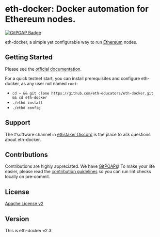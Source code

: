 # eth-docker: Docker automation for Ethereum nodes.

[![GitPOAP Badge](https://public-api.gitpoap.io/v1/repo/eth-educators/eth-docker/badge)](https://www.gitpoap.io/gh/eth-educators/eth-docker)

eth-docker, a simple yet configurable way to run [Ethereum](https://ethereum.org/en/upgrades/) nodes.

## Getting Started

Please see the [official documentation](https://eth-docker.net).

For a quick testnet start, you can install prerequisites and configure eth-docker, as any user not named `root`:

* `cd ~ && git clone https://github.com/eth-educators/eth-docker.git && cd eth-docker`
* `./ethd install`
* `./ethd config`

## Support

The #software channel in [ethstaker Discord](https://discord.io/ethstaker) is the place to ask questions about eth-docker.

## Contributions

Contributions are highly appreciated. We have [GitPOAPs](https://www.gitpoap.io/gh/eth-educators/eth-docker)! To make your life easier,
please read the [contribution guidelines](CONTRIBUTING.md) so you can run lint checks locally on pre-commit.

## License

[Apache License v2](LICENSE)

## Version

This is eth-docker v2.3
